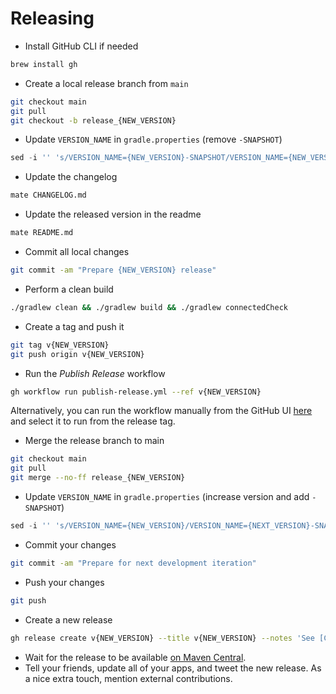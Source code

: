 # Releasing

* Install GitHub CLI if needed
```bash
brew install gh
```

* Create a local release branch from `main`
```bash
git checkout main
git pull
git checkout -b release_{NEW_VERSION}
```

* Update `VERSION_NAME` in `gradle.properties` (remove `-SNAPSHOT`)
```gradle
sed -i '' 's/VERSION_NAME={NEW_VERSION}-SNAPSHOT/VERSION_NAME={NEW_VERSION}/' gradle.properties
```

* Update the changelog
```bash
mate CHANGELOG.md
```	

* Update the released version in the readme
```bash
mate README.md
```	

* Commit all local changes
```bash
git commit -am "Prepare {NEW_VERSION} release"
```

* Perform a clean build
```bash
./gradlew clean && ./gradlew build && ./gradlew connectedCheck
```

* Create a tag and push it
```bash
git tag v{NEW_VERSION}
git push origin v{NEW_VERSION}
```

* Run the _Publish Release_ workflow
```bash
gh workflow run publish-release.yml --ref v{NEW_VERSION}
```

Alternatively, you can run the workflow manually from the GitHub UI [here](https://github.com/square/radiography/actions/workflows/publish-release.yml) and select it to run from the release tag.

* Merge the release branch to main
```bash
git checkout main
git pull
git merge --no-ff release_{NEW_VERSION}
```
* Update `VERSION_NAME` in `gradle.properties` (increase version and add `-SNAPSHOT`)
```gradle
sed -i '' 's/VERSION_NAME={NEW_VERSION}/VERSION_NAME={NEXT_VERSION}-SNAPSHOT/' gradle.properties
```

* Commit your changes
```bash
git commit -am "Prepare for next development iteration"
```

* Push your changes
```bash
git push
```

* Create a new release
```bash
gh release create v{NEW_VERSION} --title v{NEW_VERSION} --notes 'See [Change Log](https://github.com/square/radiography/blob/main/CHANGELOG.md)'
```

* Wait for the release to be available [on Maven Central](https://repo1.maven.org/maven2/com/squareup/radiography/radiography/).
* Tell your friends, update all of your apps, and tweet the new release. 
  As a nice extra touch, mention external contributions.
